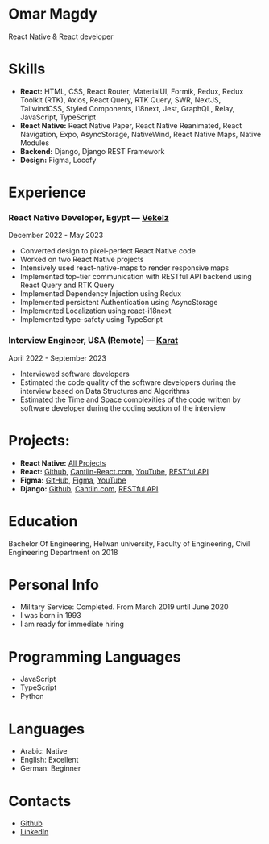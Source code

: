 # Omar Magdy

React Native & React developer

# Skills

- **React:** HTML, CSS, React Router, MaterialUI, Formik, Redux, Redux Toolkit (RTK), Axios, React Query, RTK Query, SWR, NextJS, TailwindCSS, Styled Components, i18next, Jest, GraphQL, Relay, JavaScript, TypeScript
- **React Native:** React Native Paper, React Native Reanimated, React Navigation, Expo, AsyncStorage, NativeWind, React Native Maps, Native Modules
- **Backend:** Django, Django REST Framework
- **Design:** Figma, Locofy

# Experience

### React Native Developer, Egypt — [Vekelz](https://www.linkedin.com/company/vekelz/)

December 2022 - May 2023

- Converted design to pixel-perfect React Native code
- Worked on two React Native projects
- Intensively used react-native-maps to render responsive maps
- Implemented top-tier communication with RESTful API backend using React Query and RTK Query
- Implemented Dependency Injection using Redux
- Implemented persistent Authentication using AsyncStorage
- Implemented Localization using react-i18next
- Implemented type-safety using TypeScript

### Interview Engineer, USA (Remote) — [Karat](https://karat.com/)

April 2022 - September 2023

- Interviewed software developers
- Estimated the code quality of the software developers during the interview based on Data Structures and Algorithms
- Estimated the Time and Space complexities of the code written by software developer during the coding section of the interview

# Projects:

- **React Native:** [All Projects](https://github.com/OmarThinks/OmarThinks/blob/master/examples/react-native.md)
- **React:** [Github](https://github.com/OmarThinks/Cantiin-React-NextJS), [Cantiin-React.com](https://www.cantiin-react.com/), [YouTube](https://www.youtube.com/watch?v=sBj2vWlMLfc), [RESTful API](https://www.cantiin.com/api/)
- **Figma:** [GitHub](https://github.com/OmarThinks/This-and-That), [Figma](https://www.figma.com/community/file/1258689995235847502/This-%26-That), [YouTube](https://www.youtube.com/watch?v=Uyq_2uKjExI)
- **Django:** [Github](https://github.com/OmarThinks/cantiin_django), [Cantiin.com](https://www.cantiin.com/), [RESTful API](https://www.cantiin.com/api/)

# Education

Bachelor Of Engineering, Helwan university, Faculty of Engineering, Civil Engineering Department on 2018

# Personal Info

- Military Service: Completed. From March 2019 until June 2020
- I was born in 1993
- I am ready for immediate hiring

# Programming Languages

- JavaScript
- TypeScript
- Python

# Languages

- Arabic: Native
- English: Excellent
- German: Beginner

# Contacts

- [Github](https://github.com/OmarThinks)
- [LinkedIn](https://www.linkedin.com/in/omar-magdy-28497a200/)
